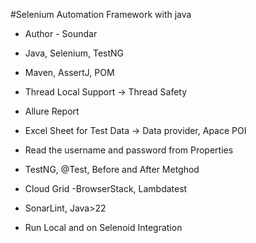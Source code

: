 #Selenium Automation Framework with java

- Author - Soundar

- Java, Selenium, TestNG
- Maven, AssertJ, POM
- Thread Local Support -> Thread Safety
- Allure Report
- Excel Sheet for Test Data -> Data provider, Apace POI
- Read the username and password from Properties
- TestNG, @Test, Before and After Metghod
- Cloud Grid -BrowserStack, Lambdatest
- SonarLint, Java>22
- Run Local and on Selenoid Integration
